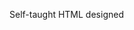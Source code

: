 Self-taught HTML designed
              
 
 
 
      
 
 
                                                                                                                                                                                            